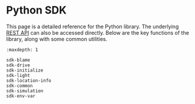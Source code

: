 # Python SDK

This page is a detailed reference for the Python library. The underlying [REST API](https://app.swaggerhub.com/apis/InvertedAI/InvertedAI/) can also be
accessed directly. Below are the key functions of the library, along with some common utilities.


```{toctree}
:maxdepth: 1

sdk-blame
sdk-drive
sdk-initialize
sdk-light
sdk-location-info
sdk-common
sdk-simulation
sdk-env-var
```


